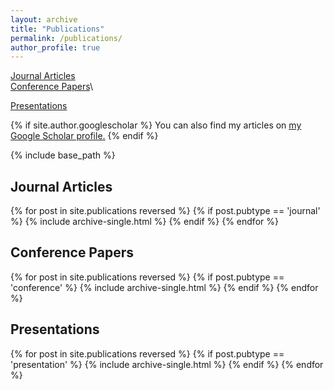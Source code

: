 ```yaml
---
layout: archive
title: "Publications"
permalink: /publications/
author_profile: true
---
```


[Journal Articles](#journal-articles)\
[Conference Papers](#conference-papers)\
<!--[White Papers](#white-papers)\-->
<!--[Academic](#academic)\-->
[Presentations](#presentations)

{% if site.author.googlescholar %}
You can also find my articles on <u><a href="{{site.author.googlescholar}}" target="_blank">my Google Scholar profile</a>.</u>
{% endif %}

{% include base_path %}

## Journal Articles
{% for post in site.publications reversed %}
  {% if post.pubtype == 'journal' %}
      {% include archive-single.html %}
  {% endif %}
{% endfor %}


## Conference Papers
{% for post in site.publications reversed %}
  {% if post.pubtype == 'conference' %}
      {% include archive-single.html %}
  {% endif %}
{% endfor %}

<!-- ## White Papers
{% for post in site.publications reversed %}
    {% if post.pubtype == 'whitepaper' %}
            {% include archive-single.html %}
    {% endif %}
{% endfor %} -->


<!-- ## Academic
{% for post in site.publications reversed %}
    {% if post.pubtype == 'academic' %}
            {% include archive-single.html %}
    {% endif %}
{% endfor %} -->

## Presentations
{% for post in site.publications reversed %}
  {% if post.pubtype == 'presentation' %}
      {% include archive-single.html %}
  {% endif %}
{% endfor %}